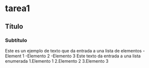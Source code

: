 # tarea1
##  Título
### Subtítulo
Este es un ejemplo de texto que da entrada a  una lista de elementos
-Element 1
-Elemento 2
-Elemento 3
Este texto da entrada a una lista enumerada
1.Elemento 1
2.Elemento 2
3.Elemento 3
